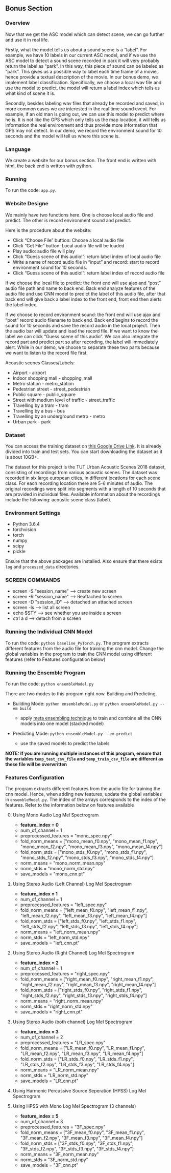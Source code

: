 ## Bonus Section

### Overview

Now that we get the ASC model which can detect scene, we can go further and use it in real life. 

Firstly, what the model tells us about a sound scene is a “label”. For example, we have 10 labels in our current ASC model, and if we use the ASC model to detect a sound scene recorded in park it will very probably return the label as “park”. In this way, this piece of sound can be labeled as “park”. This gives us a possible way to label each time frame of a movie, hence provide a textual description of the movie. In our bonus demo, we implement label classification. Specifically, we choose a local wav file and use the model to predict, the model will return a label index which tells us what kind of scene it is.

Secondly, besides labeling wav files that already be recorded and saved, in more common cases we are interested in the real time sound event. For example, if an old man is going out, we can use this model to predict where he is. It is not like the GPS which only tells us the map location, it will tells us information the real environment and thus provide more information that GPS may not detect. In our demo, we record the environment sound for 10 seconds and the model will tell us where this scene is. 


### Language

We create a website for our bonus section. The front end is written with html, the back end is written with python. 


### Running 

To run the code: `app.py`. 

### Website Designe
We mainly have two functions here. One is choose local audio file and predict. The other is record environment sound and predict. 

Here is the procedure about the website:

- Click “Choose File” buttion: Choose a local audio file
- Click “Get File” button: Local audio file will be loaded 
- Play audio: audio file will play
- Click “Guess scene of this audio!”: return label index of local audio file
- Write a name of record audio file in “input” and record: start to record environment sound for 10 seconds.
- Click “Guess scene of this audio!”: return label index of record audio file

If we choose the local file to predict: the front end will use ajax and “post” audio file path and name to back end. Back end analyze features of the audio file and use CNN model to predict the label of this audio file, after that back end will give back a label index to the front end, front end then alerts the label index.

If we choose to record environment sound: the front end will use ajax and “post” record audio filename to back end. Back end begins to record the sound for 10 seconds and save the record audio in the local project. Then the audio bar will update and load the record file. If we want to know the label we can click “Guess scene of this audio”. We can also integrate the record part and predict part so after recording, the label will immediately alert. While in our demo, we choose to separate these two parts because we want to listen to the record file first. 

Acoustic scenes Classes/Labels:
- Airport - airport
- Indoor shopping mall - shopping_mall
- Metro station - metro_station
- Pedestrian street - street_pedestrian
- Public square - public_square
- Street with medium level of traffic - street_traffic
- Travelling by a tram - tram
- Travelling by a bus - bus
- Travelling by an underground metro - metro
- Urban park - park

### Dataset

You can access the training dataset on [this Google Drive Link](https://drive.google.com/drive/u/1/folders/1HaMgbk2Heszdj71b_6H20-J01Xh8M3u8). It is already divided into train and test sets. You can start downloading the dataset as it is about 10GB+.

The dataset for this project is the TUT Urban Acoustic Scenes 2018 dataset, consisting of recordings from various acoustic scenes. The dataset was recorded in six large european cities, in different locations for each scene class. For each recording location there are 5-6 minutes of audio. The original recordings were split into segments with a length of 10 seconds that are provided in individual files. Available information about the recordings include the following: acoustic scene class (label).

### Environment Settings
- Python 3.6.4
- torchvision
- torch
- numpy
- scipy
- pickle

Ensure that the above packages are installed. Also ensure that there exists `log` and `processed_data` directories. 

### SCREEN COMMANDS
- screen -S "session_name" --> create new screen
- screen -R "session_name" --> Reattached to screen
- screen -D "session_ID" --> detached an attached screen
- screen -ls --> list all screen
- echo $STY --> see whether you are inside a screen
- ctrl a d --> detach from a screen

### Running the Individual CNN Model

To run the code: `python baseline_PyTorch.py`. The program extracts different features from the audio file for training the cnn model. Change the global variables in the program to train the CNN model using different features (refer to Features configuration below)

### Running the Ensemble Program

To run the code: `python ensembleModel.py`

There are two modes to this program right now. Building and Predicting. 

* Building Mode: `python ensembleModel.py` or `python ensembleModel.py --em build`
	* apply [meta ensembling technique](http://blog.kaggle.com/2016/12/27/a-kagglers-guide-to-model-stacking-in-practice/) to train and combine all the CNN models into one model (stacked model)

* Predicting Mode: `python ensembleModel.py --em predict`
	* use the saved models to predict the labels

**NOTE: If you are running multiple instances of this program, ensure that the variables `temp_test_csv_file` and `temp_train_csv_file` are different as these file will be overwritten**

### Features Configuration

The program extracts different features from the audio file for training the cnn model. Hence, when adding new features, update the global variables in `ensembleModel.py`. The index of the arrays corresponds to the index of the features. Refer to the information below on features available

0. Using Mono Audio Log Mel Spectrogram
	- **feature_index = 0**
	- num_of_channel = 1
	- preprocessed_features = "mono_spec.npy"
	- fold_norm_means = ["mono_mean_f0.npy", "mono_mean_f1.npy", "mono_mean_f2.npy", "mono_mean_f3.npy", "mono_mean_f4.npy"]
	- fold_norm_stds = ["mono_stds_f0.npy", "mono_stds_f1.npy", "mono_stds_f2.npy", "mono_stds_f3.npy", "mono_stds_f4.npy"]
	- norm_means = "mono_norm_mean.npy"   
	- norm_stds = "mono_norm_std.npy"
	- save_models = "mono_cnn.pt"

1. Using Stereo Audio (Left Channel) Log Mel Spectrogram
	- **feature_index = 1**
	- num_of_channel = 1
	- preprocessed_features = "left_spec.npy"
	- fold_norm_means = ["left_mean_f0.npy", "left_mean_f1.npy", "left_mean_f2.npy", "left_mean_f3.npy", "left_mean_f4.npy"]
	- fold_norm_stds = ["left_stds_f0.npy", "left_stds_f1.npy", "left_stds_f2.npy", "left_stds_f3.npy", "left_stds_f4.npy"]
	- norm_means = "left_norm_mean.npy"   
	- norm_stds = "left_norm_std.npy"
	- save_models = "left_cnn.pt"

2. Using Stereo Audio (Right Channel) Log Mel Spectrogram
	- **feature_index = 2**
	- num_of_channel = 1
	- preprocessed_features = "right_spec.npy"
	- fold_norm_means = ["right_mean_f0.npy", "right_mean_f1.npy", "right_mean_f2.npy", "right_mean_f3.npy", "right_mean_f4.npy"]
	- fold_norm_stds = ["right_stds_f0.npy", "right_stds_f1.npy", "right_stds_f2.npy", "right_stds_f3.npy", "right_stds_f4.npy"]
	- norm_means = "right_norm_mean.npy"   
	- norm_stds = "right_norm_std.npy"
	- save_models = "right_cnn.pt"

3. Using Stereo Audio (both channel) Log Mel Spectrogram
	- **feature_index = 3**
	- num_of_channel = 2
	- preprocessed_features = "LR_spec.npy"
	- fold_norm_means = ["LR_mean_f0.npy", "LR_mean_f1.npy", "LR_mean_f2.npy", "LR_mean_f3.npy", "LR_mean_f4.npy"]
	- fold_norm_stds = ["LR_stds_f0.npy", "LR_stds_f1.npy", "LR_stds_f2.npy", "LR_stds_f3.npy", "LR_stds_f4.npy"]
	- norm_means = "LR_norm_mean.npy"   
	- norm_stds = "LR_norm_std.npy"
	- save_models = "LR_cnn.pt"

4. Using Harmonic Percussive Source Seperation (HPSS) Log Mel Spectrogram


5. Using HPSS with Mono Log Mel Spectrogram (3 channels)
	- **feature_index = 5**
	- num_of_channel = 3
	- preprocessed_features = "3F_spec.npy"
	- fold_norm_means = ["3F_mean_f0.npy", "3F_mean_f1.npy", "3F_mean_f2.npy", "3F_mean_f3.npy", "3F_mean_f4.npy"]
	- fold_norm_stds = ["3F_stds_f0.npy", "3F_stds_f1.npy", "3F_stds_f2.npy", "3F_stds_f3.npy", "3F_stds_f4.npy"]
	- norm_means = "3F_norm_mean.npy"   
	- norm_stds = "3F_norm_std.npy"
	- save_models = "3F_cnn.pt"













